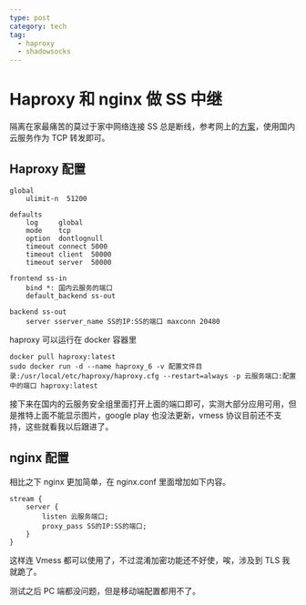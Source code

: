 ```yaml
---
type: post
category: tech
tag:
  - haproxy
  - shadowsocks
---
```


# Haproxy 和 nginx 做 SS 中继

隔离在家最痛苦的莫过于家中网络连接 SS 总是断线，参考网上的[方案](https://sjq597.github.io/2018/05/22/ShadowSocks-Haproxy%E4%B8%AD%E7%BB%A7/)，使用国内云服务作为 TCP 转发即可。

## Haproxy 配置

```
global
    ulimit-n  51200

defaults
    log     global
    mode    tcp
    option  dontlognull
    timeout connect 5000
    timeout client  50000
    timeout server  50000

frontend ss-in
    bind *: 国内云服务的端口
    default_backend ss-out

backend ss-out
    server sserver_name SS的IP:SS的端口 maxconn 20480

```

haproxy 可以运行在 docker 容器里

```
docker pull haproxy:latest
sudo docker run -d --name haproxy_6 -v 配置文件目录:/usr/local/etc/haproxy/haproxy.cfg --restart=always -p 云服务端口:配置中的端口 haproxy:latest
```

接下来在国内的云服务安全组里面打开上面的端口即可，实测大部分应用可用，但是推特上面不能显示图片，google play 也没法更新，vmess 协议目前还不支持，这些就看我以后跟进了。

## nginx 配置

相比之下 nginx 更加简单，在 nginx.conf 里面增加如下内容。

```
stream {
    server {
        listen 云服务端口;
        proxy_pass SS的IP:SS的端口;
    }
}
```

这样连 Vmess 都可以使用了，不过混淆加密功能还不好使，唉，涉及到 TLS 我就跪了。

测试之后 PC 端都没问题，但是移动端配置都用不了。
